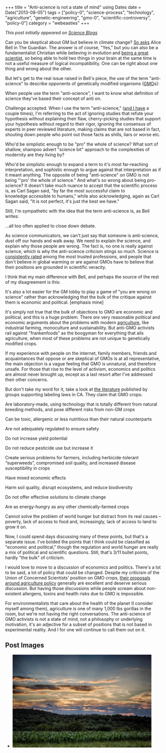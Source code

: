 +++
title = "Anti-science is not a state of mind"
using Dates
date = Date("2013-08-05")
tags = ["policy-0", "science-process", "technology", "agriculture", "genetic-engineering", "gmo-0", "scientific-controversy", "policy-0"]
category = "webeasties"
+++

_This post initially appeared on [Science Blogs](http://scienceblogs.com/webeasties)_

Can you be skeptical about GM but believe in climate change? [So asks](http://www.theguardian.com/science/political-science/2013/jul/31/sceptical-gm-climate-change) Alice Bell in The Guardian. The answer is of course, "Yes," but you can also be a fundamentalist Christian while believing in evolution and [being a great scientist](https://en.wikipedia.org/wiki/Francis_Collins), so being able to hold two things in your brain at the same time is not a useful measure of logical incompatibility. One can be right about one thing and wrong about the other.

But let's get to the real issue raised in Bell's piece, the use of the term "anti-science" to describe opponents of genetically modified organisms ([GMO](/tag/gmo-0)s):

When people use the term "anti-science", I want to know what definition of science they've based their concept of anti on.

Challenge accepted. When I use the term "anti-science," ([and I have](http://blogs.scientificamerican.com/guest-blog/2013/05/30/allergic-to-science-proteins-and-allergens-in-our-genetically-engineered-food/) a couple times), I'm referring to the act of ignoring studies that refute your hypothesis without explaining their flaw, cherry-picking studies that support your hypothesis without regard to their rigor, ignoring the consensus of experts in peer reviewed literature, making claims that are not based in fact, shouting down people who point out those facts as shills, liars or worse etc.

Who'd be simplistic enough to be "pro" the whole of science? What sort of shallow, shampoo advert "science bit" approach to the complexities of modernity are they living by?

Who'd be simplistic enough to expand a term to it's most far-reaching interpretation, and sophistic enough to argue against that interpretation as if it meant anything. The opposite of being "anti-science" on GMO is not being "'pro' the whole of science." And what's so wrong about being pro-science? It doesn't take much nuance to accept that the scientific process is, as Carl Sagan said, "by far the most successful claim to knowledge accessible to humans," while also acknowledging, again as Carl Sagan said, "It is not perfect, it's just the best we have."

Still, I'm sympathetic with the idea that the term anti-science is, as Bell writes:

...all too often applied to close down debate.

As science communicators, we can't just say that someone is anti-science, dust off our hands and walk away. We need to explain the science, and explain why those people are wrong. The fact is, no one is really against science, which is why the anti-science criticism stings so much. Science is [consistently rated](http://www.gponline.com/News/article/1171314/Poll-reveals-doctors-trusted-profession/) among the most trusted professions, and people that don't believe in global warming or are against GMOs have to believe that their positions are grounded in scientific veracity.

I think that my main difference with Bell, and perhaps the source of the rest of my disagreement is this:

It's also a lot easier for the GM lobby to play a game of "you are wrong on science" rather than acknowledging that the bulk of the critique against them is economic and political. [emphasis mine]

It's simply not true that the bulk of objections to GMO are economic and political, and this is a huge problem. There *are* very reasonable political and economic arguments about the problems with modern [agriculture](/tag/agriculture), like industrial farming, monoculture and sustainability. But anti-GMO activists rail against "frankenfoods" as the boogyman for everything that ails agriculture, when most of these problems are not unique to genetically modified crops.

If my experience with people on the internet, family members, friends and acquaintances that oppose or are skeptical of GMOs is at all representative, the main objection is a vague feeling that GMO is unnatural, and therefore unsafe. For those that rise to the level of activism, economics and politics are almost never brought up, except as a last resort after I've addressed their other concerns.

But don't take my word for it, take a look at [the literature](http://earthopensource.org/index.php/reports/gmo-myths-and-truths) published by groups supporting labeling laws in CA. They claim that GMO crops:

Are laboratory-made, using technology that is totally different from natural breeding methods, and pose different risks from non-GM crops

Can be toxic, allergenic or less nutritious than their natural counterparts

Are not adequately regulated to ensure safety

Do not increase yield potential

Do not reduce pesticide use but increase it

Create serious problems for farmers, including herbicide-tolerant “superweeds”, compromised soil quality, and increased disease susceptibility in crops

Have mixed economic effects

Harm soil quality, disrupt ecosystems, and reduce biodiversity

Do not offer effective solutions to climate change

Are as energy-hungry as any other chemically-farmed crops

Cannot solve the problem of world hunger but distract from its real causes – poverty, lack of access to food and, increasingly, lack of access to land to grow it on.

Now, I could spend days discussing many of these points, but that's a separate issue. I've bolded the points that I think could be classified as "economic and political," though the regulation and world hunger are really a mix of political and scientific questions. Still, that's 3/11 bullet points, hardly "the bulk" of criticism.

I would love to move to a discussion of economics and politics. There's a lot to be said, a lot of policy that could be changed. Despite my criticism of the Union of Concerned Scientists' position on GMO crops, [their proposals around agriculture policy](http://www.ucsusa.org/food_and_agriculture/solutions/strengthen-healthy-farm-policy/) generally are excellent and deserve serious discussion. But having those discussions while people scream about non-existent allergens, toxins and health risks due to GMO is impossible.

For environmentalists that care about the health of the planet (I consider myself among them), agriculture is one of many 1,000 lbs gorillas in the room, but we're not having the right conversations. The anti-science of GMO activists is not a state of mind, not a philosophy or underlying motivation, it's an adjective for a subset of positions that is not based in experimental reality. And I for one will continue to call them out on it.

      
  

 ## Post Images

- ![image](/assets/img/webeasties/image.jpeg)

